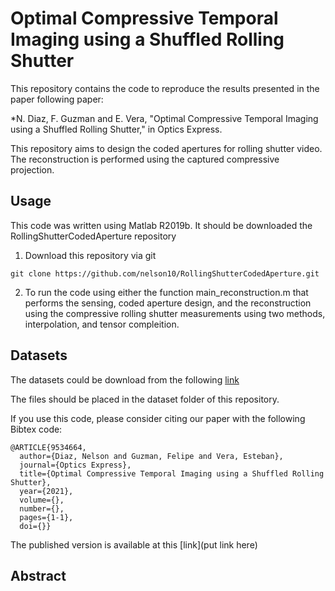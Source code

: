 # Optimal Compressive Temporal Imaging using a Shuffled Rolling Shutter

This repository contains the code to reproduce the results presented in the paper following paper:

*N. Diaz, F. Guzman and E. Vera, "Optimal Compressive Temporal Imaging using a Shuffled Rolling Shutter," in Optics Express.

This repository aims to design the coded apertures for rolling shutter video. The reconstruction is performed using the captured compressive projection.

## Usage

This code was written using Matlab R2019b. It should be downloaded the RollingShutterCodedAperture repository
1. Download this repository via git 
```
git clone https://github.com/nelson10/RollingShutterCodedAperture.git
```
2. To run the code using either the function main_reconstruction.m that performs the sensing, coded aperture design, and the reconstruction using the compressive rolling shutter measurements using two methods, interpolation, and tensor compleition.


## Datasets

The datasets could be download from the following [link](https://www.youtube.com/watch?v=LrzWrvOjJm8)

The files should be placed in the dataset folder of this repository.

If you use this code, please consider citing our paper with the following Bibtex code:

```
@ARTICLE{9534664,
  author={Diaz, Nelson and Guzman, Felipe and Vera, Esteban},
  journal={Optics Express}, 
  title={Optimal Compressive Temporal Imaging using a Shuffled Rolling Shutter}, 
  year={2021},
  volume={},
  number={},
  pages={1-1},
  doi={}}
```

The published version is available at this [link](put link here)


## Abstract
